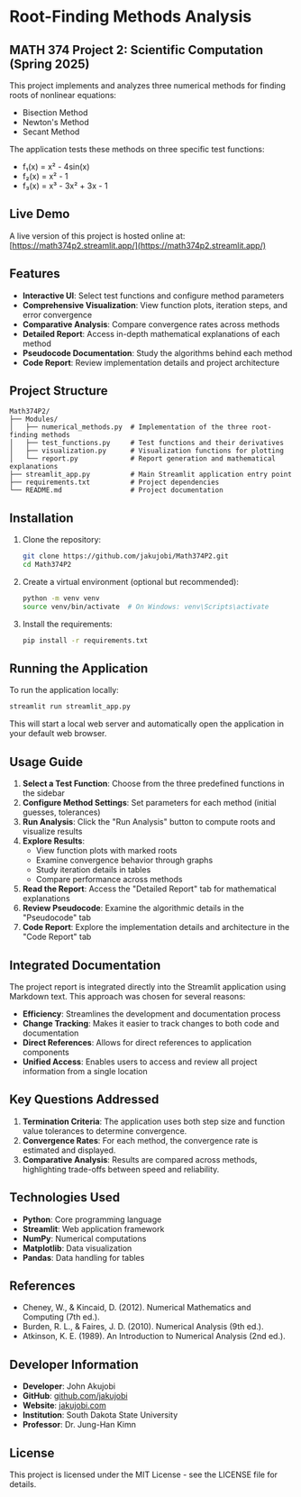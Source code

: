 # Root-Finding Methods Analysis

## MATH 374 Project 2: Scientific Computation (Spring 2025)

This project implements and analyzes three numerical methods for finding roots of nonlinear equations:

- Bisection Method
- Newton's Method
- Secant Method

The application tests these methods on three specific test functions:

- f₁(x) = x² - 4sin(x)
- f₂(x) = x² - 1
- f₃(x) = x³ - 3x² + 3x - 1

## Live Demo

A live version of this project is hosted online at: [https://math374p2.streamlit.app/](https://math374p2.streamlit.app/)

## Features

- **Interactive UI**: Select test functions and configure method parameters
- **Comprehensive Visualization**: View function plots, iteration steps, and error convergence
- **Comparative Analysis**: Compare convergence rates across methods
- **Detailed Report**: Access in-depth mathematical explanations of each method
- **Pseudocode Documentation**: Study the algorithms behind each method
- **Code Report**: Review implementation details and project architecture

## Project Structure

```
Math374P2/
├── Modules/
│   ├── numerical_methods.py  # Implementation of the three root-finding methods
│   ├── test_functions.py     # Test functions and their derivatives
│   ├── visualization.py      # Visualization functions for plotting
│   └── report.py             # Report generation and mathematical explanations
├── streamlit_app.py          # Main Streamlit application entry point
├── requirements.txt          # Project dependencies
└── README.md                 # Project documentation
```

## Installation

1. Clone the repository:

   ```bash
   git clone https://github.com/jakujobi/Math374P2.git
   cd Math374P2
   ```

2. Create a virtual environment (optional but recommended):

   ```bash
   python -m venv venv
   source venv/bin/activate  # On Windows: venv\Scripts\activate
   ```

3. Install the requirements:

   ```bash
   pip install -r requirements.txt
   ```

## Running the Application

To run the application locally:

```bash
streamlit run streamlit_app.py
```

This will start a local web server and automatically open the application in your default web browser.

## Usage Guide

1. **Select a Test Function**: Choose from the three predefined functions in the sidebar
2. **Configure Method Settings**: Set parameters for each method (initial guesses, tolerances)
3. **Run Analysis**: Click the "Run Analysis" button to compute roots and visualize results
4. **Explore Results**:
   - View function plots with marked roots
   - Examine convergence behavior through graphs
   - Study iteration details in tables
   - Compare performance across methods
5. **Read the Report**: Access the "Detailed Report" tab for mathematical explanations
6. **Review Pseudocode**: Examine the algorithmic details in the "Pseudocode" tab
7. **Code Report**: Explore the implementation details and architecture in the "Code Report" tab

## Integrated Documentation

The project report is integrated directly into the Streamlit application using Markdown text. This approach was chosen for several reasons:

- **Efficiency**: Streamlines the development and documentation process
- **Change Tracking**: Makes it easier to track changes to both code and documentation
- **Direct References**: Allows for direct references to application components
- **Unified Access**: Enables users to access and review all project information from a single location

## Key Questions Addressed

1. **Termination Criteria**: The application uses both step size and function value tolerances to determine convergence.
2. **Convergence Rates**: For each method, the convergence rate is estimated and displayed.
3. **Comparative Analysis**: Results are compared across methods, highlighting trade-offs between speed and reliability.

## Technologies Used

- **Python**: Core programming language
- **Streamlit**: Web application framework
- **NumPy**: Numerical computations
- **Matplotlib**: Data visualization
- **Pandas**: Data handling for tables

## References

- Cheney, W., & Kincaid, D. (2012). Numerical Mathematics and Computing (7th ed.).
- Burden, R. L., & Faires, J. D. (2010). Numerical Analysis (9th ed.).
- Atkinson, K. E. (1989). An Introduction to Numerical Analysis (2nd ed.).

## Developer Information

- **Developer**: John Akujobi
- **GitHub**: [github.com/jakujobi](https://github.com/jakujobi)
- **Website**: [jakujobi.com](https://jakujobi.com)
- **Institution**: South Dakota State University
- **Professor**: Dr. Jung-Han Kimn

## License

This project is licensed under the MIT License - see the LICENSE file for details.

